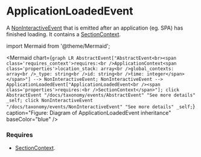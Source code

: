 # ApplicationLoadedEvent

A [NonInteractiveEvent](/docs/taxonomy/events/NonInteractiveEvent) that is emitted after an application (eg. SPA) has finished loading. It contains a 
[SectionContext](/taxonomy/location-contexts/SectionContext.md).

import Mermaid from '@theme/Mermaid';

<Mermaid chart={`
	graph LR
    AbstractEvent["AbstractEvent<br><span class='requires_context'>requires:<br />ApplicationContext<span class='properties'>location_stack: array<br />global_contexts: array<br />_type: string<br />id: string<br />time: integer</span></span>"] --> NonInteractiveEvent;
    NonInteractiveEvent --> ApplicationLoadedEvent["ApplicationLoadedEvent<br /><span class='properties'>requires:<br />SectionContext</span>"];
    click AbstractEvent "/docs/taxonomy/events/AbstractEvent" "See more details" _self;
    click NonInteractiveEvent "/docs/taxonomy/events/NonInteractiveEvent" "See more details" _self;
`} caption="Figure: Diagram of ApplicationLoadedEvent inheritance" baseColor="blue" />

### Requires
- [SectionContext](/taxonomy/location-contexts/SectionContext.md).